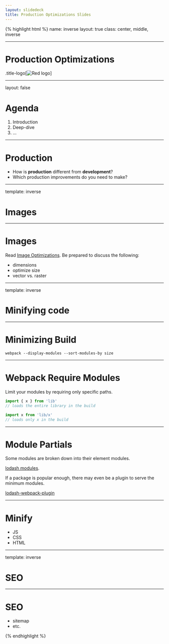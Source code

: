 ```yaml
---
layout: slidedeck
title: Production Optimizations Slides
---
```


{% highlight html %}
name: inverse
layout: true
class: center, middle, inverse

---

# Production Optimizations

.title-logo[![Red logo](/public/img/red-logo-white.svg)]

---
layout: false

# Agenda

1. Introduction
2. Deep-dive
3. ...

---

# Production

- How is **production** different from **development**?
- Which production improvements do you need to make?

---
template: inverse

# Images

---

# Images

Read [Image Optimizations](https://developers.google.com/web/fundamentals/performance/optimizing-content-efficiency/image-optimization?hl=en).
Be prepared to discuss the following:

- dimensions
- optimize size
- vector vs. raster

---
template: inverse

# Minifying code

---

# Minimizing Build

`webpack --display-modules --sort-modules-by size`

---

# Webpack Require Modules

Limit your modules by requiring only specific paths.

```js
import { x } from 'lib'
// loads the entire library in the build

import x from 'lib/x'
// loads only x in the build
```

---

# Module Partials

Some modules are broken down into their element modules.

[lodash modules](https://www.npmjs.com/browse/keyword/lodash-modularized).

If a package is popular enough, there may even be a plugin to serve the minimum modules.

[lodash-webpack-plugin](https://www.npmjs.com/package/lodash-webpack-plugin)

---

# Minify

- JS
- CSS
- HTML

---
template: inverse

# SEO

---

# SEO

- sitemap
- etc.

{% endhighlight %}
